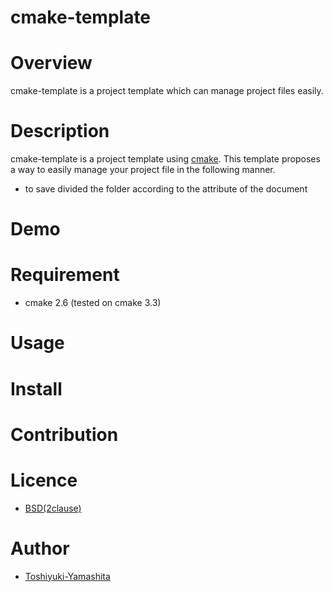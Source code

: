 cmake-template
===

# Overview
cmake-template is a project template which can manage project files easily.

# Description
cmake-template is a project template using [cmake](http://cmake.org).
This template proposes a way to easily manage your project file in the following manner.
* to save divided the folder according to the attribute of the document

# Demo



# Requirement
* cmake 2.6 (tested on cmake 3.3)

# Usage

# Install

# Contribution

# Licence

* [BSD(2clause)](https://github.com/Toshiyuki-Yamashita/cmake-template/blob/master/LICENSE)

# Author

* [Toshiyuki-Yamashita](https://github.com/Toshiyuki-Yamashita)
